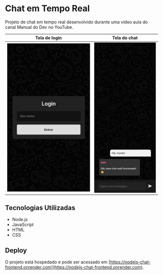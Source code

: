 # Chat em Tempo Real

Projeto de chat em tempo real desenvolvido durante uma vídeo aula do canal Manual do Dev no YouTube.

|   Tela de login    |   Tela do chat    |
|:-------------:|:-------------:|
| ![Imagem 1](frontend/images/nodejs-chat-frontend1.png) | ![Imagem 2](frontend/images/nodejs-chat-frontend2.png) |

## Tecnologias Utilizadas

- Node.js
- JavaScript
- HTML
- CSS

## Deploy

O projeto está hospedado e pode ser acessado em [https://nodejs-chat-frontend.onrender.com](https://nodejs-chat-frontend.onrender.com).
